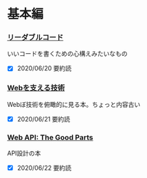 # 基本編
### [リーダブルコード](https://www.amazon.co.jp/dp/4873115655/ref=cm_sw_em_r_mt_dp_U_R-s8EbGSYF073)

いいコードを書くための心構えみたいなもの

- [x] 2020/06/20 要約読

### [Webを支える技術](https://www.amazon.co.jp/dp/4774142042/ref=cm_sw_r_tw_dp_U_x_fat8Eb5P7B0HX)

Webぼ技術を俯瞰的に見る本。ちょっと内容古い

- [x] 2020/06/21 要約読

### [Web API: The Good Parts](https://www.amazon.co.jp/dp/4873116864/ref=cm_sw_r_tw_dp_U_x_xbt8Eb4FY6GCK)

API設計の本

- [x] 2020/06/22 要約読
